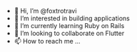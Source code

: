 - 👋 Hi, I’m @foxtrotravi
- 👀 I’m interested in building applications
- 🌱 I’m currently learning Ruby on Rails
- 💞️ I’m looking to collaborate on Flutter
- 📫 How to reach me ...

<!---
foxtrotravi/foxtrotravi is a ✨ special ✨ repository because its `README.md` (this file) appears on your GitHub profile.
You can click the Preview link to take a look at your changes.
--->
